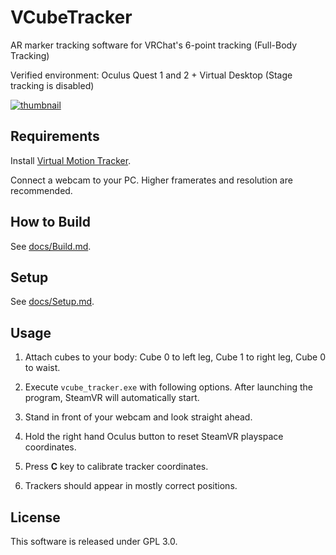 # VCubeTracker

AR marker tracking software for VRChat's 6-point tracking (Full-Body Tracking)

Verified environment: Oculus Quest 1 and 2 + Virtual Desktop (Stage tracking is disabled)

[![thumbnail](https://pbs.twimg.com/ext_tw_video_thumb/1273949526601039873/pu/img/iWIQ09ihAvNlSvqD.jpg)](https://twitter.com/i/status/1273949616736624641)

## Requirements

Install [Virtual Motion Tracker](https://github.com/gpsnmeajp/VirtualMotionTracker).

Connect a webcam to your PC. Higher framerates and resolution are recommended.

## How to Build

See [docs/Build.md](docs/Build.md).

## Setup

See [docs/Setup.md](docs/Setup.md).

## Usage

1. Attach cubes to your body: Cube 0 to left leg, Cube 1 to right leg, Cube 0 to waist.

2. Execute `vcube_tracker.exe` with following options. After launching the program, SteamVR will automatically start.

3. Stand in front of your webcam and look straight ahead.

4. Hold the right hand Oculus button to reset SteamVR playspace coordinates.

5. Press **C** key to calibrate tracker coordinates.

6. Trackers should appear in mostly correct positions.

## License

This software is released under GPL 3.0.

